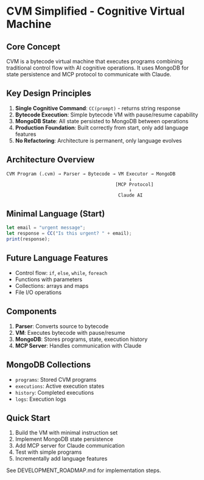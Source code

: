 # CVM Simplified - Cognitive Virtual Machine

## Core Concept

CVM is a bytecode virtual machine that executes programs combining traditional control flow with AI cognitive operations. It uses MongoDB for state persistence and MCP protocol to communicate with Claude.

## Key Design Principles

1. **Single Cognitive Command**: `CC(prompt)` - returns string response
2. **Bytecode Execution**: Simple bytecode VM with pause/resume capability
3. **MongoDB State**: All state persisted to MongoDB between operations
4. **Production Foundation**: Built correctly from start, only add language features
5. **No Refactoring**: Architecture is permanent, only language evolves

## Architecture Overview

```
CVM Program (.cvm) → Parser → Bytecode → VM Executor → MongoDB
                                             ↓
                                        [MCP Protocol]
                                             ↓
                                         Claude AI
```

## Minimal Language (Start)

```javascript
let email = "urgent message";
let response = CC("Is this urgent? " + email);
print(response);
```

## Future Language Features
- Control flow: `if`, `else`, `while`, `foreach`
- Functions with parameters
- Collections: arrays and maps
- File I/O operations

## Components

1. **Parser**: Converts source to bytecode
2. **VM**: Executes bytecode with pause/resume
3. **MongoDB**: Stores programs, state, execution history
4. **MCP Server**: Handles communication with Claude

## MongoDB Collections

- `programs`: Stored CVM programs
- `executions`: Active execution states
- `history`: Completed executions
- `logs`: Execution logs

## Quick Start

1. Build the VM with minimal instruction set
2. Implement MongoDB state persistence
3. Add MCP server for Claude communication
4. Test with simple programs
5. Incrementally add language features

See DEVELOPMENT_ROADMAP.md for implementation steps.